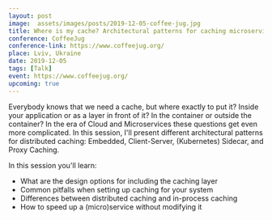 ```yaml
---
layout: post
image:  assets/images/posts/2019-12-05-coffee-jug.jpg
title: Where is my cache? Architectural patterns for caching microservices by example
conference: CoffeeJug
conference-link: https://www.coffeejug.org/
place: Lviv, Ukraine
date: 2019-12-05
tags: [Talk]
event: https://www.coffeejug.org/
upcoming: true
---
```


Everybody knows that we need a cache, but where exactly to put it? Inside your application or as a layer in front of it? In the container or outside the container? In the era of Cloud and Microservices these questions get even more complicated. In this session, I'll present different architectural patterns for distributed caching: Embedded, Client-Server, (Kubernetes) Sidecar, and Proxy Caching.

In this session you'll learn:
- What are the design options for including the caching layer
- Common pitfalls when setting up caching for your system
- Differences between distributed caching and in-process caching
- How to speed up a (micro)service without modifying it